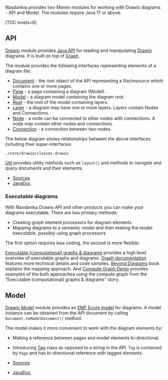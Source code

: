 Nasdankia provides two Maven modules for working with Drawio diagrams - API and Model. 
The modules require Java 17 or above.

[TOC levels=6]

## API

[Drawio](https://mvnrepository.com/artifact/org.nasdanika.core/drawio) module provides [Java API](https://javadoc.io/doc/org.nasdanika.core/drawio) for reading and manipulating [Drawio](https://www.drawio.com/) diagrams.
It is built on top of [Graph](../graph/index.html).

The module provides the following interfaces representing elements of a diagram file:

* [Document](https://javadoc.io/doc/org.nasdanika.core/drawio/latest/org.nasdanika.drawio/org/nasdanika/drawio/Document.html) - the root object of the API representing a file/resource which contains one or more pages. 
* [Page](https://javadoc.io/doc/org.nasdanika.core/drawio/latest/org.nasdanika.drawio/org/nasdanika/drawio/Page.html) - a page containing a diagram (Model).
* [Model](https://javadoc.io/doc/org.nasdanika.core/drawio/latest/org.nasdanika.drawio/org/nasdanika/drawio/Model.html) - a diagram model containing the diagram root.
* [Root](https://javadoc.io/doc/org.nasdanika.core/drawio/latest/org.nasdanika.drawio/org/nasdanika/drawio/Root.html) - the root of the model containing layers.
* [Layer](https://javadoc.io/doc/org.nasdanika.core/drawio/latest/org.nasdanika.drawio/org/nasdanika/drawio/Layer.html) - a diagram may have one or more layers. Layers contain Nodes and Connections.
* [Node](https://javadoc.io/doc/org.nasdanika.core/drawio/latest/org.nasdanika.drawio/org/nasdanika/drawio/Node.html) - a node can be connected to other nodes with connections. A node may contain other nodes and connections.
* [Connection](https://javadoc.io/doc/org.nasdanika.core/drawio/latest/org.nasdanika.drawio/org/nasdanika/drawio/Connection.html) - a connection between two nodes. 

The below diagram shows relationships between the above interfaces including their super-interfaces:

```drawio-resource
./core/drawio/classes.drawio
```

[Util](https://javadoc.io/doc/org.nasdanika.core/drawio/latest/org.nasdanika.drawio/org/nasdanika/drawio/Util.html) provides utility methods such as ``layout()`` and methods to navigate and query documents and their elements.

* [Sources](https://github.com/Nasdanika/core/tree/master/drawio) 
* [JavaDoc](https://javadoc.io/doc/org.nasdanika.core/drawio)

### Executable diagrams

With Nasdanika Drawio API and other products you can make your diagrams executable.
There are two primary methods:

* Creating graph element processors for diagram elements
* Mapping diagrams to a semantic model and then making the model executable, possibly using graph processors

The first option requires less coding, the second is more flexible.

[Executable (computational) graphs & diagrams](https://medium.com/nasdanika/executable-computational-graphs-diagrams-1eeffc80976d) provides a high level overview of executable graphs and diagrams.
[Graph documentation](../graph/index.html) features more technical details and code samples.
[Beyond Diagrams](https://leanpub.com/beyond-diagrams) book explains the mapping approach.
And [Compute Graph Demo](https://github.com/Nasdanika-Demos/compute-graph) provides examples of the both approaches using the compute graph from the "Executable (computational) graphs & diagrams" story.

## Model

[Drawio Model](https://mvnrepository.com/artifact/org.nasdanika.core/drawio-model) module provides an [EMF Ecore model](https://drawio.models.nasdanika.org/) for diagrams. 
A model instance can be obtained from the API document by calling ``Document.toModelDocument()`` method.

The model makes it more convenient to work with the diagram elements by:

* Making a reference between pages and model elements bi-directional.
* Introducing [Tag](https://javadoc.io/doc/org.nasdanika.core/drawio-model/latest/org.nasdanika.drawio.model/org/nasdanika/drawio/model/Tag.html) class as opposed to a string in the API. ``Tag`` is contained by ``Page`` and has bi-directional reference with tagged elements.

* [Sources](https://github.com/Nasdanika/core/tree/master/drawio.model)
* [JavaDoc](https://javadoc.io/doc/org.nasdanika.core/drawio-model)
 